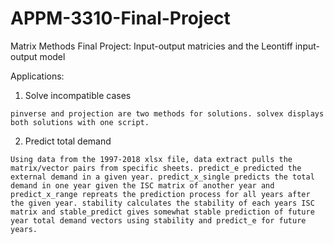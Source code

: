 # APPM-3310-Final-Project

Matrix Methods Final Project: Input-output matricies and the Leontiff input-output model

Applications:
  
  1. Solve incompatible cases
  
    pinverse and projection are two methods for solutions. solvex displays both solutions with one script.
  2. Predict total demand
  
    Using data from the 1997-2018 xlsx file, data extract pulls the matrix/vector pairs from specific sheets. predict_e predicted the external demand in a given year. predict_x_single predicts the total demand in one year given the ISC matrix of another year and predict_x_range repreats the prediction process for all years after the given year. stability calculates the stability of each years ISC matrix and stable_predict gives somewhat stable prediction of future year total demand vectors using stability and predict_e for future years. 
